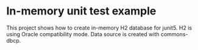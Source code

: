 In-memory unit test example
====

This project shows how to create in-memory H2 database for junit5. H2
is using Oracle compatibility mode. Data source is created with
commons-dbcp.
